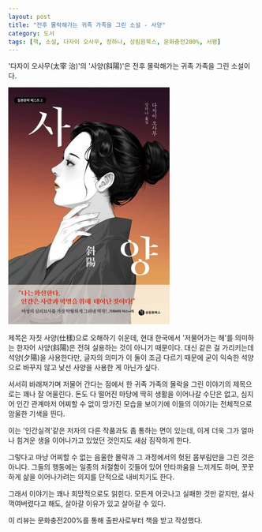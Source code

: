 ```yaml
---
layout: post
title: "전후 몰락해가는 귀족 가족을 그린 소설 - 사양"
category: 도서
tags: [책, 소설, 다자이 오사무, 장하나, 성림원북스, 문화충전200%, 서평]
---
```


'다자이 오사무(太宰 治)'의
'사양(斜陽)'은
전후 몰락해가는 귀족 가족을 그린 소설이다.

![표지](/images/book/shayo-book-h480.jpg)

제목은 자칫 사양(仕樣)으로 오해하기 쉬운데,
현대 한국에서 '저물어가는 해'를 의미하는 한자어 사양(斜陽)은 전혀 실용하는 것이 아니기 때문이다.
대신 같은 걸 가리키는데 석양(夕陽)을 사용한다만,
글자의 의미가 이 둘이 조금 다르기 때문에
굳이 익숙한 석양으로 바꾸지 않고 낯선 사양을 사용한 게 아닌가 싶다.

서서히 바래져가며 저물어 간다는 점에서
한 귀족 가족의 몰락을 그린 이야기의 제목으로는 꽤나 잘 어울린다.
돈도 다 떨어진 마당에 딱히 생활을 이어나갈 수단은 없고,
심지어 인간 관계마저 어찌할 수 없이 망가진 모습을 보이기에
이들의 이야기는 전체적으로 암울한 기색을 띈다.

이는 '인간실격'같은 저자의 다른 작품과도 좀 통하는 면이 있는데,
이게 더욱 그가 얼마나 힘겨운 생을 이어나가고 있었던 것인지도 새삼 짐작하게 한다.

그렇다고 마냥 어찌할 수 없는 음울한 몰락과 그 과정에서의 헛된 몸부림만을 그린 것은 아니다.
그들의 행동에는 일종의 처절함이 깃들어 있어 안타까움을 느끼게도 하며,
꿋꿋하게 삶을 이어나가려는 의지를 단적으로 내비치기도 한다.

그래서 이야기는 꽤나 희망적으로도 읽힌다.
모든게 어긋나고 실패한 것만 같지만,
설사 꺽여버렸다고 해도,
살아갈 이유가 있고
살아갈 수 있다.



<div class="im im-info">
이 리뷰는 문화충전200%를 통해 출판사로부터 책을 받고 작성했다.
</div>
